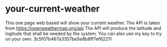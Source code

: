 # your-current-weather
This one page web based will show your current weather. The API is taken from https://openweathermap.org/api
The API will produce the latitude and logitude that shall be needed by the system. 
You can also use my key to try on your own: 3c5f07b467a3357be5e8b8ff7ef62211
